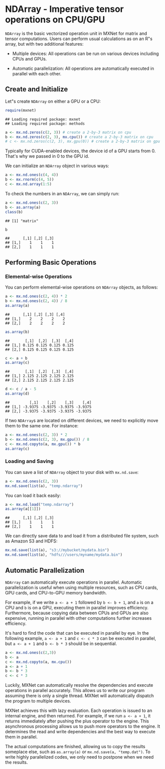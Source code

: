 # NDArray - Imperative tensor operations on CPU/GPU

`NDArray` is the basic vectorized operation unit in MXNet for matrix and tensor computations.
Users can perform usual calculations as on an R"s array, but with two additional features:



- Multiple devices: All operations can be run on various devices including
CPUs and GPUs.


- Automatic parallelization: All operations are automatically executed in
   parallel with each other.

## Create and Initialize

Let"s create `NDArray` on either a GPU or a CPU:


```r
require(mxnet)
```

```
## Loading required package: mxnet
## Loading required package: methods
```

```r
a <- mx.nd.zeros(c(2, 3)) # create a 2-by-3 matrix on cpu
b <- mx.nd.zeros(c(2, 3), mx.cpu()) # create a 2-by-3 matrix on cpu
# c <- mx.nd.zeros(c(2, 3), mx.gpu(0)) # create a 2-by-3 matrix on gpu 0, if you have CUDA enabled.
```

Typically for CUDA-enabled devices, the device id of a GPU starts from 0.
That's why we passed in 0 to the GPU id. 

We can initialize an `NDArray` object in various ways:


```r
a <- mx.nd.ones(c(4, 4))
b <- mx.rnorm(c(4, 5))
c <- mx.nd.array(1:5)
```

To check the numbers in an `NDArray`, we can simply run:


```r
a <- mx.nd.ones(c(2, 3))
b <- as.array(a)
class(b)
```

```
## [1] "matrix"
```

```r
b
```

```
##      [,1] [,2] [,3]
## [1,]    1    1    1
## [2,]    1    1    1
```

## Performing Basic Operations

### Elemental-wise Operations

You can perform elemental-wise operations on `NDArray` objects, as follows:


```r
a <- mx.nd.ones(c(2, 4)) * 2
b <- mx.nd.ones(c(2, 4)) / 8
as.array(a)
```

```
##      [,1] [,2] [,3] [,4]
## [1,]    2    2    2    2
## [2,]    2    2    2    2
```

```r
as.array(b)
```

```
##       [,1]  [,2]  [,3]  [,4]
## [1,] 0.125 0.125 0.125 0.125
## [2,] 0.125 0.125 0.125 0.125
```

```r
c <- a + b
as.array(c)
```

```
##       [,1]  [,2]  [,3]  [,4]
## [1,] 2.125 2.125 2.125 2.125
## [2,] 2.125 2.125 2.125 2.125
```

```r
d <- c / a - 5
as.array(d)
```

```
##         [,1]    [,2]    [,3]    [,4]
## [1,] -3.9375 -3.9375 -3.9375 -3.9375
## [2,] -3.9375 -3.9375 -3.9375 -3.9375
```

If two `NDArray`s are located on different devices, we need to explicitly move them to the same one. For instance:


```r
a <- mx.nd.ones(c(2, 3)) * 2
b <- mx.nd.ones(c(2, 3), mx.gpu()) / 8
c <- mx.nd.copyto(a, mx.gpu()) * b
as.array(c)
```

### Loading and Saving

You can save a list of `NDArray` object to your disk with `mx.nd.save`:


```r
a <- mx.nd.ones(c(2, 3))
mx.nd.save(list(a), "temp.ndarray")
```

You can load it back easily:


```r
a <- mx.nd.load("temp.ndarray")
as.array(a[[1]])
```

```
##      [,1] [,2] [,3]
## [1,]    1    1    1
## [2,]    1    1    1
```

We can directly save data to and load it from a distributed file system, such as Amazon S3 and HDFS:


```r
mx.nd.save(list(a), "s3://mybucket/mydata.bin")
mx.nd.save(list(a), "hdfs///users/myname/mydata.bin")
```

## Automatic Parallelization

`NDArray` can automatically execute operations in parallel. Automatic parallelization is useful when
using multiple resources, such as CPU cards, GPU cards, and CPU-to-GPU memory bandwidth.

For example, if we write `a <- a + 1` followed by `b <- b + 1`, and `a` is on a CPU and 
`b` is on a GPU, executing them in parallel improves
efficiency. Furthermore, because copying data between CPUs and GPUs are also expensive, running in parallel with other computations further increases efficiency.

It's hard to find the code that can be executed in parallel by eye. In the
following example, `a <- a + 1` and `c <- c * 3` can be executed in parallel, but `a <- a + 1` and
`b <- b * 3` should be in sequential.


```r
a <- mx.nd.ones(c(2,3))
b <- a
c <- mx.nd.copyto(a, mx.cpu())
a <- a + 1
b <- b * 3
c <- c * 3
```

Luckily, MXNet can automatically resolve the dependencies and
execute operations in parallel accurately. This allows us to write our program assuming there is only a single thread. MXNet will
automatically dispatch the program to multiple devices.

MXNet achieves this with lazy evaluation. Each operation is issued to an
internal engine, and then returned. For example, if we run `a <- a + 1`, it
returns immediately after pushing the plus operator to the engine. This
asynchronous processing allows us to push more operators to the engine. It determines
the read and write dependencies and the best way to execute them in
parallel.

The actual computations are finished, allowing us to copy the results someplace else, such as `as.array(a)` or `mx.nd.save(a, "temp.dat")`. To write highly parallelized codes, we only need to postpone when we need
the results.

<!-- INSERT SOURCE DOWNLOAD BUTTONS -->
